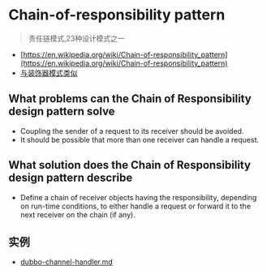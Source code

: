 # Chain-of-responsibility pattern

> 责任链模式,23种设计模式之一

- [https://en.wikipedia.org/wiki/Chain-of-responsibility_pattern](https://en.wikipedia.org/wiki/Chain-of-responsibility_pattern)
- [与装饰器模式类似](decorator-pattern.md)

## What problems can the Chain of Responsibility design pattern solve

- Coupling the sender of a request to its receiver should be avoided.
- It should be possible that more than one receiver can handle a request.

## What solution does the Chain of Responsibility design pattern describe

- Define a chain of receiver objects having the responsibility, depending on run-time conditions, to either handle a request or forward it to the next receiver on the chain (if any).

## 实例

- [dubbo-channel-handler.md](../dubbo/dubbo-channel-handler.md)